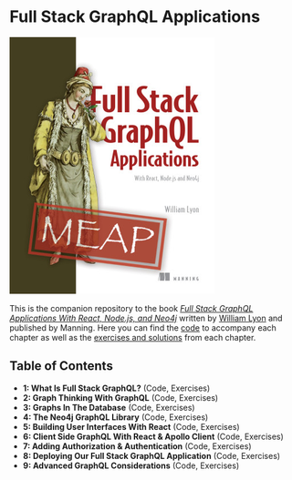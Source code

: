 # Full Stack GraphQL Applications

[![](meap.png)](https://www.manning.com/books/fullstack-graphql-applications)

This is the companion repository to the book [*Full Stack GraphQL Applications With React, Node.js, and Neo4j*](https://www.manning.com/books/fullstack-graphql-applications) written by [William Lyon](https://twitter.com/lyonwj) and published by Manning. Here you can find the [code](/code) to accompany each chapter as well as the [exercises and solutions](/exercises) from each chapter.

## Table of Contents

* **1: What Is Full Stack GraphQL?** (Code, Exercises)
* **2: Graph Thinking With GraphQL** (Code, Exercises)
* **3: Graphs In The Database** (Code, Exercises)
* **4: The Neo4j GraphQL Library** (Code, Exercises)
* **5: Building User Interfaces With React** (Code, Exercises)
* **6: Client Side GraphQL With React & Apollo Client** (Code, Exercises)
* **7: Adding Authorization & Authentication** (Code, Exercises)
* **8: Deploying Our Full Stack GraphQL Application** (Code, Exercises)
* **9: Advanced GraphQL Considerations** (Code, Exercises)
